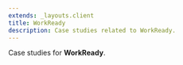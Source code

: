 ```yaml
---
extends: _layouts.client
title: WorkReady
description: Case studies related to WorkReady.
---
```


Case studies for **WorkReady**.
